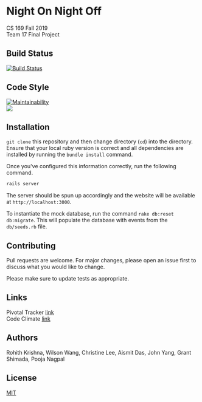 # Night On Night Off

CS 169 Fall 2019 <br>
Team 17 Final Project <br>

## Build Status
[![Build Status](https://travis-ci.org/NONO-CS169/NONO.svg?branch=master)](https://travis-ci.org/NONO-CS169/NONO)

## Code Style
[![Maintainability](https://api.codeclimate.com/v1/badges/86d7ce6bed2eb0b000f7/maintainability)](https://codeclimate.com/github/NONO-CS169/NONO/maintainability)  
<a href="https://codeclimate.com/github/NONO-CS169/NONO/test_coverage"><img src="https://api.codeclimate.com/v1/badges/86d7ce6bed2eb0b000f7/test_coverage" /></a>

## Installation
`git clone` this repository and then change directory (`cd`) into the directory. Ensure that your local ruby version is correct and all dependencies are installed by running the `bundle install` command.

Once you've configured this information correctly, run the following command.

```bash
rails server
```

The server should be spun up accordingly and the website will be available at `http://localhost:3000`.

To instantiate the mock database, run the command `rake db:reset db:migrate`. This will populate the database with events from the `db/seeds.rb` file.

## Contributing
Pull requests are welcome. For major changes, please open an issue first to discuss what you would like to change.

Please make sure to update tests as appropriate.

## Links
Pivotal Tracker [link](https://www.pivotaltracker.com/n/projects/2406210)  
Code Climate [link](https://codeclimate.com/github/NONO-CS169/NONO)

## Authors

Rohith Krishna, Wilson Wang, Christine Lee, Aismit Das, John Yang, Grant Shimada, Pooja Nagpal

## License
[MIT](https://choosealicense.com/licenses/mit/)

